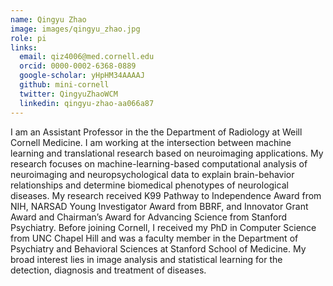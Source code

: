 ```yaml
---
name: Qingyu Zhao
image: images/qingyu_zhao.jpg
role: pi
links:
  email: qiz4006@med.cornell.edu
  orcid: 0000-0002-6368-0889
  google-scholar: yHpHM34AAAAJ
  github: mini-cornell
  twitter: QingyuZhaoWCM
  linkedin: qingyu-zhao-aa066a87
---
```


I am an Assistant Professor in the the Department of Radiology at Weill Cornell Medicine. I am working at the intersection between machine learning and translational research based on neuroimaging applications. My research focuses on machine-learning-based computational analysis of neuroimaging and neuropsychological data to explain brain-behavior relationships and determine biomedical phenotypes of neurological diseases. My research received K99 Pathway to Independence Award from NIH, NARSAD Young Investigator Award from BBRF, and Innovator Grant Award and Chairman’s Award for Advancing Science from Stanford Psychiatry. Before joining Cornell, I received my PhD in Computer Science from UNC Chapel Hill and was a faculty member in the Department of Psychiatry and Behavioral Sciences at Stanford School of Medicine. My broad interest lies in image analysis and statistical learning for the detection, diagnosis and treatment of diseases.
